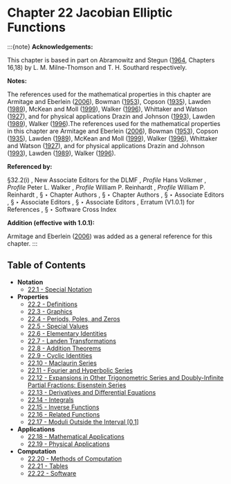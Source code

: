 # Chapter 22 Jacobian Elliptic Functions

:::{note}
**Acknowledgements:**

This chapter is based in part on Abramowitz and Stegun ([1964](./bib/index.html#bib24 "Handbook of Mathematical Functions with Formulas, Graphs, and Mathematical Tables"), Chapters 16,18) by L. M. Milne-Thomson and T. H. Southard respectively.

**Notes:**

The references used for the mathematical properties in this chapter are Armitage and Eberlein ([2006](./bib/index.html#bib2736 "Elliptic Functions")), Bowman ([1953](./bib/B.html#bib325 "Introduction to Elliptic Functions with Applications")), Copson ([1935](./bib/C.html#bib580 "An Introduction to the Theory of Functions of a Complex Variable")), Lawden ([1989](./bib/L.html#bib1385 "Elliptic Functions and Applications")), McKean and Moll ([1999](./bib/M.html#bib1582 "Elliptic Curves")), Walker ([1996](./bib/W.html#bib2359 "Elliptic Functions. A Constructive Approach")), Whittaker and Watson ([1927](./bib/W.html#bib2404 "A Course of Modern Analysis")), and for physical applications Drazin and Johnson ([1993](./bib/D.html#bib684 "Solitons: An Introduction")), Lawden ([1989](./bib/L.html#bib1385 "Elliptic Functions and Applications")), Walker ([1996](./bib/W.html#bib2359 "Elliptic Functions. A Constructive Approach")).The references used for the mathematical properties in this chapter are Armitage and Eberlein ([2006](./bib/index.html#bib2736 "Elliptic Functions")), Bowman ([1953](./bib/B.html#bib325 "Introduction to Elliptic Functions with Applications")), Copson ([1935](./bib/C.html#bib580 "An Introduction to the Theory of Functions of a Complex Variable")), Lawden ([1989](./bib/L.html#bib1385 "Elliptic Functions and Applications")), McKean and Moll ([1999](./bib/M.html#bib1582 "Elliptic Curves")), Walker ([1996](./bib/W.html#bib2359 "Elliptic Functions. A Constructive Approach")), Whittaker and Watson ([1927](./bib/W.html#bib2404 "A Course of Modern Analysis")), and for physical applications Drazin and Johnson ([1993](./bib/D.html#bib684 "Solitons: An Introduction")), Lawden ([1989](./bib/L.html#bib1385 "Elliptic Functions and Applications")), Walker ([1996](./bib/W.html#bib2359 "Elliptic Functions. A Constructive Approach")).

**Referenced by:**

§32.2(i) , New Associate Editors for the DLMF , *Profile* Hans Volkmer , *Profile* Peter L. Walker , *Profile* William P. Reinhardt , *Profile* William P. Reinhardt , § ‣ Chapter Authors , § ‣ Chapter Authors , § ‣ Associate Editors , § ‣ Associate Editors , § ‣ Associate Editors , Erratum (V1.0.1) for References , § ‣ Software Cross Index

**Addition (effective with 1.0.1):**

Armitage and Eberlein ([2006](./bib/index.html#bib2736 "Elliptic Functions")) was added as a general reference for this chapter.
:::

## Table of Contents

- <a id="PT1"></a>**Notation**
  - [22.1 - Special Notation](./22.1.md)
- <a id="PT2"></a>**Properties**
  - [22.2 - Definitions](./22.2.md)
  - [22.3 - Graphics](./22.3.md)
  - [22.4 - Periods, Poles, and Zeros](./22.4.md)
  - [22.5 - Special Values](./22.5.md)
  - [22.6 - Elementary Identities](./22.6.md)
  - [22.7 - Landen Transformations](./22.7.md)
  - [22.8 - Addition Theorems](./22.8.md)
  - [22.9 - Cyclic Identities](./22.9.md)
  - [22.10 - Maclaurin Series](./22.10.md)
  - [22.11 - Fourier and Hyperbolic Series](./22.11.md)
  - [22.12 - Expansions in Other Trigonometric Series and Doubly-Infinite Partial
Fractions: Eisenstein Series](./22.12.md)
  - [22.13 - Derivatives and Differential Equations](./22.13.md)
  - [22.14 - Integrals](./22.14.md)
  - [22.15 - Inverse Functions](./22.15.md)
  - [22.16 - Related Functions](./22.16.md)
  - [22.17 - Moduli Outside the Interval [0,1]](./22.17.md)
- <a id="PT3"></a>**Applications**
  - [22.18 - Mathematical Applications](./22.18.md)
  - [22.19 - Physical Applications](./22.19.md)
- <a id="PT4"></a>**Computation**
  - [22.20 - Methods of Computation](./22.20.md)
  - [22.21 - Tables](./22.21.md)
  - [22.22 - Software](./22.22.md)